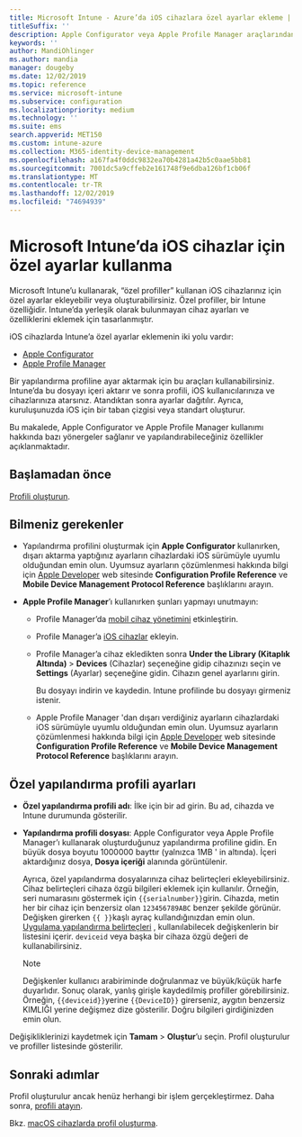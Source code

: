 ```yaml
---
title: Microsoft Intune - Azure’da iOS cihazlara özel ayarlar ekleme | Microsoft Docs
titleSuffix: ''
description: Apple Configurator veya Apple Profile Manager araçlarından iOS ayarlarını dışarı aktarın ve daha sonra bu ayarları Microsoft Intune’a aktarın. Bu ayarlar iOS cihazlarında özel ayarları ve özellikleri oluşturabilir, kullanabilir ve denetleyebilir. Daha sonra bu özel profil, bir ana hat veya standart oluşturmak için kuruluşunuzdaki iOS cihazlara atanabilir veya dağıtılabilir.
keywords: ''
author: MandiOhlinger
ms.author: mandia
manager: dougeby
ms.date: 12/02/2019
ms.topic: reference
ms.service: microsoft-intune
ms.subservice: configuration
ms.localizationpriority: medium
ms.technology: ''
ms.suite: ems
search.appverid: MET150
ms.custom: intune-azure
ms.collection: M365-identity-device-management
ms.openlocfilehash: a167fa4f0ddc9832ea70b4281a42b5c0aae5bb81
ms.sourcegitcommit: 7001dc5a9cffeb2e161748f9e6dba126bf1cb06f
ms.translationtype: MT
ms.contentlocale: tr-TR
ms.lasthandoff: 12/02/2019
ms.locfileid: "74694939"
---
```

# <a name="use-custom-settings-for-ios-devices-in-microsoft-intune"></a>Microsoft Intune’da iOS cihazlar için özel ayarlar kullanma

Microsoft Intune’u kullanarak, “özel profiller” kullanan iOS cihazlarınız için özel ayarlar ekleyebilir veya oluşturabilirsiniz. Özel profiller, bir Intune özelliğidir. Intune’da yerleşik olarak bulunmayan cihaz ayarları ve özelliklerini eklemek için tasarlanmıştır.

iOS cihazlarda Intune’a özel ayarlar eklemenin iki yolu vardır:

- [Apple Configurator](https://itunes.apple.com/app/apple-configurator-2/id1037126344?mt=12)
- [Apple Profile Manager](https://support.apple.com/profile-manager)

Bir yapılandırma profiline ayar aktarmak için bu araçları kullanabilirsiniz. Intune’da bu dosyayı içeri aktarır ve sonra profili, iOS kullanıcılarınıza ve cihazlarınıza atarsınız. Atandıktan sonra ayarlar dağıtılır. Ayrıca, kuruluşunuzda iOS için bir taban çizgisi veya standart oluşturur.

Bu makalede, Apple Configurator ve Apple Profile Manager kullanımı hakkında bazı yönergeler sağlanır ve yapılandırabileceğiniz özellikler açıklanmaktadır.

## <a name="before-you-begin"></a>Başlamadan önce

[Profili oluşturun](device-profile-create.md).

## <a name="what-you-need-to-know"></a>Bilmeniz gerekenler

- Yapılandırma profilini oluşturmak için **Apple Configurator** kullanırken, dışarı aktarma yaptığınız ayarların cihazlardaki iOS sürümüyle uyumlu olduğundan emin olun. Uyumsuz ayarların çözümlenmesi hakkında bilgi için [Apple Developer](https://developer.apple.com/) web sitesinde **Configuration Profile Reference** ve **Mobile Device Management Protocol Reference** başlıklarını arayın.

- **Apple Profile Manager**’ı kullanırken şunları yapmayı unutmayın:

  - Profile Manager’da [mobil cihaz yönetimini](https://help.apple.com/serverapp/mac/5.7/#/apd05B9B761-D390-4A75-9251-E9AD29A61D0C) etkinleştirin.
  - Profile Manager’a [iOS cihazlar](https://help.apple.com/profilemanager/mac/5.7/#/pm9onzap1984) ekleyin.
  - Profile Manager’a cihaz ekledikten sonra **Under the Library (Kitaplık Altında)**  > **Devices** (Cihazlar) seçeneğine gidip cihazınızı seçin ve **Settings** (Ayarlar) seçeneğine gidin. Cihazın genel ayarlarını girin.

    Bu dosyayı indirin ve kaydedin. Intune profilinde bu dosyayı girmeniz istenir.

  - Apple Profile Manager 'dan dışarı verdiğiniz ayarların cihazlardaki iOS sürümüyle uyumlu olduğundan emin olun. Uyumsuz ayarların çözümlenmesi hakkında bilgi için [Apple Developer](https://developer.apple.com/) web sitesinde **Configuration Profile Reference** ve **Mobile Device Management Protocol Reference** başlıklarını arayın.

## <a name="custom-configuration-profile-settings"></a>Özel yapılandırma profili ayarları

- **Özel yapılandırma profili adı**: İlke için bir ad girin. Bu ad, cihazda ve Intune durumunda gösterilir.
- **Yapılandırma profili dosyası**: Apple Configurator veya Apple Profile Manager’ı kullanarak oluşturduğunuz yapılandırma profiline gidin. En büyük dosya boyutu 1000000 bayttır (yalnızca 1MB ' in altında). İçeri aktardığınız dosya, **Dosya içeriği** alanında görüntülenir.

  Ayrıca, özel yapılandırma dosyalarınıza cihaz belirteçleri ekleyebilirsiniz. Cihaz belirteçleri cihaza özgü bilgileri eklemek için kullanılır. Örneğin, seri numarasını göstermek için `{{serialnumber}}`girin. Cihazda, metin her bir cihaz için benzersiz olan `123456789ABC` benzer şekilde görünür. Değişken girerken `{{ }}`kaşlı ayraç kullandığınızdan emin olun. [Uygulama yapılandırma belirteçleri](../apps/app-configuration-policies-use-ios.md#tokens-used-in-the-property-list) , kullanılabilecek değişkenlerin bir listesini içerir. `deviceid` veya başka bir cihaza özgü değeri de kullanabilirsiniz.

  > [!NOTE]
  > Değişkenler kullanıcı arabiriminde doğrulanmaz ve büyük/küçük harfe duyarlıdır. Sonuç olarak, yanlış girişle kaydedilmiş profiller görebilirsiniz. Örneğin, `{{deviceid}}`yerine `{{DeviceID}}` girerseniz, aygıtın benzersiz KIMLIĞI yerine değişmez dize gösterilir. Doğru bilgileri girdiğinizden emin olun.

Değişikliklerinizi kaydetmek için **Tamam** > **Oluştur**’u seçin. Profil oluşturulur ve profiller listesinde gösterilir.

## <a name="next-steps"></a>Sonraki adımlar

Profil oluşturulur ancak henüz herhangi bir işlem gerçekleştirmez. Daha sonra, [profili atayın](device-profile-assign.md).

Bkz. [macOS cihazlarda profil oluşturma](custom-settings-macos.md). 
